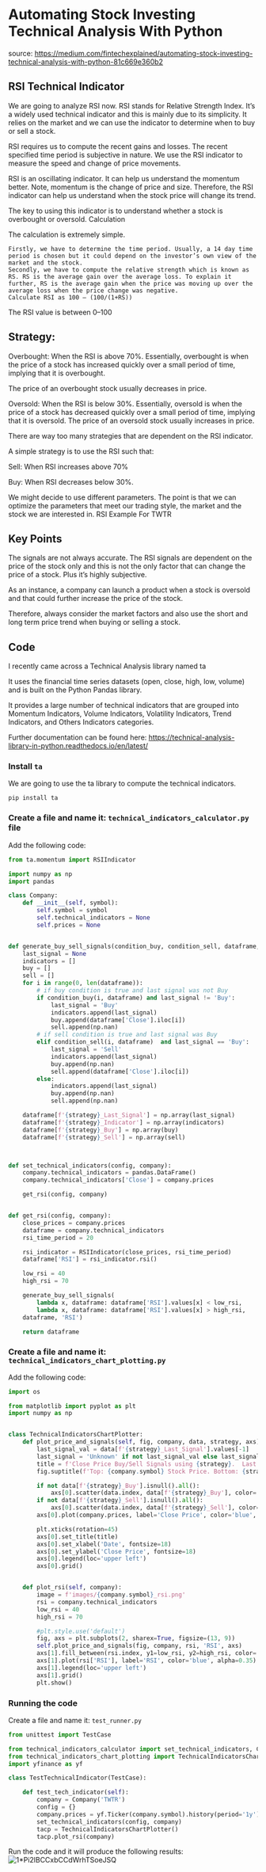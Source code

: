 # Automating Stock Investing Technical Analysis With Python
source: https://medium.com/fintechexplained/automating-stock-investing-technical-analysis-with-python-81c669e360b2

## RSI Technical Indicator

We are going to analyze RSI now. RSI stands for Relative Strength Index. It’s a widely used technical indicator and this is mainly due to its simplicity. It relies on the market and we can use the indicator to determine when to buy or sell a stock.

RSI requires us to compute the recent gains and losses. The recent specified time period is subjective in nature. We use the RSI indicator to measure the speed and change of price movements.

RSI is an oscillating indicator. It can help us understand the momentum better. Note, momentum is the change of price and size. Therefore, the RSI indicator can help us understand when the stock price will change its trend.

The key to using this indicator is to understand whether a stock is overbought or oversold.
Calculation

The calculation is extremely simple.

    Firstly, we have to determine the time period. Usually, a 14 day time period is chosen but it could depend on the investor’s own view of the market and the stock.
    Secondly, we have to compute the relative strength which is known as RS. RS is the average gain over the average loss. To explain it further, RS is the average gain when the price was moving up over the average loss when the price change was negative.
    Calculate RSI as 100 — (100/(1+RS))

The RSI value is between 0–100

## Strategy:

Overbought: When the RSI is above 70%. Essentially, overbought is when the price of a stock has increased quickly over a small period of time, implying that it is overbought.

The price of an overbought stock usually decreases in price.

Oversold: When the RSI is below 30%. Essentially, oversold is when the price of a stock has decreased quickly over a small period of time, implying that it is oversold. The price of an oversold stock usually increases in price.

There are way too many strategies that are dependent on the RSI indicator.

A simple strategy is to use the RSI such that:

Sell: When RSI increases above 70%

Buy: When RSI decreases below 30%.

We might decide to use different parameters. The point is that we can optimize the parameters that meet our trading style, the market and the stock we are interested in.
RSI Example For TWTR

## Key Points

The signals are not always accurate. The RSI signals are dependent on the price of the stock only and this is not the only factor that can change the price of a stock. Plus it’s highly subjective.

As an instance, a company can launch a product when a stock is oversold and that could further increase the price of the stock.

Therefore, always consider the market factors and also use the short and long term price trend when buying or selling a stock.

## Code

I recently came across a Technical Analysis library named ta

It uses the financial time series datasets (open, close, high, low, volume) and is built on the Python Pandas library.

It provides a large number of technical indicators that are grouped into Momentum Indicators, Volume Indicators, Volatility Indicators, Trend Indicators, and Others Indicators categories.

Further documentation can be found here: https://technical-analysis-library-in-python.readthedocs.io/en/latest/

### Install ```ta```

We are going to use the ta library to compute the technical indicators.
```shell
pip install ta
```
### Create a file and name it: ```technical_indicators_calculator.py``` file

Add the following code:
```python
from ta.momentum import RSIIndicator

import numpy as np
import pandas

class Company:
    def __init__(self, symbol):
        self.symbol = symbol
        self.technical_indicators = None
        self.prices = None


def generate_buy_sell_signals(condition_buy, condition_sell, dataframe, strategy):
    last_signal = None
    indicators = []
    buy = []
    sell = []
    for i in range(0, len(dataframe)):
        # if buy condition is true and last signal was not Buy
        if condition_buy(i, dataframe) and last_signal != 'Buy':
            last_signal = 'Buy'
            indicators.append(last_signal)
            buy.append(dataframe['Close'].iloc[i])
            sell.append(np.nan)
        # if sell condition is true and last signal was Buy
        elif condition_sell(i, dataframe)  and last_signal == 'Buy':
            last_signal = 'Sell'
            indicators.append(last_signal)
            buy.append(np.nan)
            sell.append(dataframe['Close'].iloc[i])
        else:
            indicators.append(last_signal)
            buy.append(np.nan)
            sell.append(np.nan)

    dataframe[f'{strategy}_Last_Signal'] = np.array(last_signal)
    dataframe[f'{strategy}_Indicator'] = np.array(indicators)
    dataframe[f'{strategy}_Buy'] = np.array(buy)
    dataframe[f'{strategy}_Sell'] = np.array(sell)



def set_technical_indicators(config, company):
    company.technical_indicators = pandas.DataFrame()
    company.technical_indicators['Close'] = company.prices

    get_rsi(config, company)


def get_rsi(config, company):
    close_prices = company.prices
    dataframe = company.technical_indicators
    rsi_time_period = 20

    rsi_indicator = RSIIndicator(close_prices, rsi_time_period)
    dataframe['RSI'] = rsi_indicator.rsi()

    low_rsi = 40
    high_rsi = 70

    generate_buy_sell_signals(
        lambda x, dataframe: dataframe['RSI'].values[x] < low_rsi,
        lambda x, dataframe: dataframe['RSI'].values[x] > high_rsi,
    dataframe, 'RSI')

    return dataframe
```
### Create a file and name it: ```technical_indicators_chart_plotting.py```

Add the following code:

```python
import os

from matplotlib import pyplot as plt
import numpy as np


class TechnicalIndicatorsChartPlotter:
    def plot_price_and_signals(self, fig, company, data, strategy, axs):
        last_signal_val = data[f'{strategy}_Last_Signal'].values[-1]
        last_signal = 'Unknown' if not last_signal_val else last_signal_val
        title = f'Close Price Buy/Sell Signals using {strategy}.  Last Signal: {last_signal}'
        fig.suptitle(f'Top: {company.symbol} Stock Price. Bottom: {strategy}')

        if not data[f'{strategy}_Buy'].isnull().all():
            axs[0].scatter(data.index, data[f'{strategy}_Buy'], color='green', label='Buy Signal', marker='^', alpha=1)
        if not data[f'{strategy}_Sell'].isnull().all():
            axs[0].scatter(data.index, data[f'{strategy}_Sell'], color='red', label='Sell Signal', marker='v', alpha=1)
        axs[0].plot(company.prices, label='Close Price', color='blue', alpha=0.35)

        plt.xticks(rotation=45)
        axs[0].set_title(title)
        axs[0].set_xlabel('Date', fontsize=18)
        axs[0].set_ylabel('Close Price', fontsize=18)
        axs[0].legend(loc='upper left')
        axs[0].grid()


    def plot_rsi(self, company):
        image = f'images/{company.symbol}_rsi.png'
        rsi = company.technical_indicators
        low_rsi = 40
        high_rsi = 70

        #plt.style.use('default')
        fig, axs = plt.subplots(2, sharex=True, figsize=(13, 9))
        self.plot_price_and_signals(fig, company, rsi, 'RSI', axs)
        axs[1].fill_between(rsi.index, y1=low_rsi, y2=high_rsi, color='#adccff', alpha=0.3)
        axs[1].plot(rsi['RSI'], label='RSI', color='blue', alpha=0.35)
        axs[1].legend(loc='upper left')
        axs[1].grid()
        plt.show()
```
### Running the code

Create a file and name it: ```test_runner.py```

```python
from unittest import TestCase

from technical_indicators_calculator import set_technical_indicators, Company
from technical_indicators_chart_plotting import TechnicalIndicatorsChartPlotter
import yfinance as yf

class TestTechnicalIndicator(TestCase):

    def test_tech_indicator(self):
        company = Company('TWTR')
        config = {}
        company.prices = yf.Ticker(company.symbol).history(period='1y')['Close']
        set_technical_indicators(config, company)
        tacp = TechnicalIndicatorsChartPlotter()
        tacp.plot_rsi(company)
```

Run the code and it will produce the following results:
![1*Pi2lBCCxbCCdWrhTSoeJSQ](https://user-images.githubusercontent.com/12711066/134187826-9888422b-64ea-43a3-94b1-b67e9fdaec25.png)

